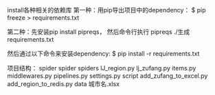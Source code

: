 install各种相关的依赖库
第一种：用pip导出项目中的dependency：
$ pip freeze > requirements.txt

第二种：先安装pip install pipreqs，
然后命令行执行 pipreqs ./生成requirements.txt

然后通过以下命令来安装dependency:
$ pip install -r requirements.txt

项目结构：
spider
	spider
		spiders
			lJ_region.py
			lj_zufang.py
		items.py
		middlewares.py
		pipelines.py
		settings.py
	script
		add_zufang_to_excel.py
		add_region_to_redis.py
	data
		城市名.xlsx